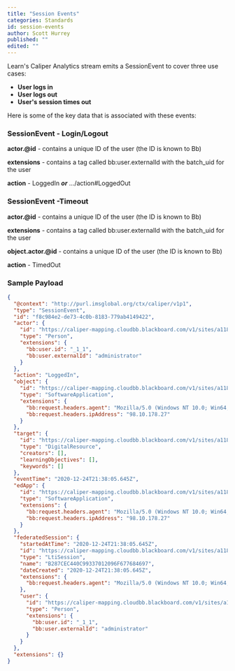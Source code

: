 ```yaml
---
title: "Session Events"
categories: Standards
id: session-events
author: Scott Hurrey
published: ""
edited: ""
---
```


<VersioningTracker frontMatter={frontMatter}/>

Learn's Caliper Analytics stream emits a SessionEvent to cover
three use cases:

- **User logs in**
- **User logs out**
- **User's session times out**

Here is some of the key data that is associated with these events:

### SessionEvent - Login/Logout

**actor.@id** - contains a unique ID of the user (the ID is known to Bb)

**extensions** - contains a tag called bb:user.externalId with the batch_uid for the user

**action** - LoggedIn _**or**_ …/action#LoggedOut

### SessionEvent -Timeout

**actor.@id** - contains a unique ID of the user (the ID is known to Bb)

**extensions** - contains a tag called bb:user.externalId with the batch_uid for the user

**object.actor.@id** - contains a unique ID of the user (the ID is known to Bb)

**action** - TimedOut

### Sample Payload

```json
{
  "@context": "http://purl.imsglobal.org/ctx/caliper/v1p1",
  "type": "SessionEvent",
  "id": "f8c984e2-de73-4c0b-8183-779ab4149422",
  "actor": {
    "id": "https://caliper-mapping.cloudbb.blackboard.com/v1/sites/a118bba8-5378-4533-899b-8862ac59db03/users/ffc08009f0884c059192bac549e117b2",
    "type": "Person",
    "extensions": {
      "bb:user.id": "_1_1",
      "bb:user.externalId": "administrator"
    }
  },
  "action": "LoggedIn",
  "object": {
    "id": "https://caliper-mapping.cloudbb.blackboard.com/v1/sites/a118bba8-5378-4533-899b-8862ac59db03/applications/learn",
    "type": "SoftwareApplication",
    "extensions": {
      "bb:request.headers.agent": "Mozilla/5.0 (Windows NT 10.0; Win64; x64) AppleWebKit/537.36 (KHTML, like Gecko) Chrome/87.0.4280.88 Safari/537.36",
      "bb:request.headers.ipAddress": "98.10.178.27"
    }
  },
  "target": {
    "id": "https://caliper-mapping.cloudbb.blackboard.com/v1/sites/a118bba8-5378-4533-899b-8862ac59db03",
    "type": "DigitalResource",
    "creators": [],
    "learningObjectives": [],
    "keywords": []
  },
  "eventTime": "2020-12-24T21:38:05.645Z",
  "edApp": {
    "id": "https://caliper-mapping.cloudbb.blackboard.com/v1/sites/a118bba8-5378-4533-899b-8862ac59db03/applications/learn",
    "type": "SoftwareApplication",
    "extensions": {
      "bb:request.headers.agent": "Mozilla/5.0 (Windows NT 10.0; Win64; x64) AppleWebKit/537.36 (KHTML, like Gecko) Chrome/87.0.4280.88 Safari/537.36",
      "bb:request.headers.ipAddress": "98.10.178.27"
    }
  },
  "federatedSession": {
    "startedAtTime": "2020-12-24T21:38:05.645Z",
    "id": "https://caliper-mapping.cloudbb.blackboard.com/v1/sites/a118bba8-5378-4533-899b-8862ac59db03/sessions/B287CEC440C99337012096F677684697",
    "type": "LtiSession",
    "name": "B287CEC440C99337012096F677684697",
    "dateCreated": "2020-12-24T21:38:05.645Z",
    "extensions": {
      "bb:request.headers.agent": "Mozilla/5.0 (Windows NT 10.0; Win64; x64) AppleWebKit/537.36 (KHTML, like Gecko) Chrome/87.0.4280.88 Safari/537.36"
    },
    "user": {
      "id": "https://caliper-mapping.cloudbb.blackboard.com/v1/sites/a118bba8-5378-4533-899b-8862ac59db03/users/ffc08009f0884c059192bac549e117b2",
      "type": "Person",
      "extensions": {
        "bb:user.id": "_1_1",
        "bb:user.externalId": "administrator"
      }
    }
  },
  "extensions": {}
}
```

<AuthorBox frontMatter={frontMatter}/>
